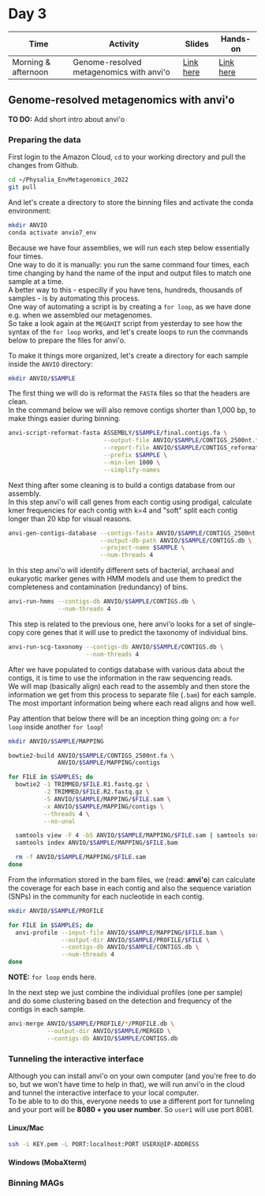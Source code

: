 # Day 3

| Time                | Activity                                 | Slides                                        | Hands-on                                   |
|---------------------|------------------------------------------|-----------------------------------------------|--------------------------------------------|
| Morning & afternoon | Genome-resolved metagenomics with anvi'o | [Link here](genome-resolved-metagenomics.pdf) | [Link here](#genome-resolved-metagenomics) |

## Genome-resolved metagenomics with anvi'o

**TO DO:** Add short intro about anvi'o

### Preparing the data
First login to the Amazon Cloud, `cd` to your working directory and pull the changes from Github.

```bash
cd ~/Physalia_EnvMetagenomics_2022
git pull
```

And let's create a directory to store the binning files and activate the conda environment:

```bash
mkdir ANVIO
conda activate anvio7_env
```

Because we have four assemblies, we will run each step below essentially four times.  
One way to do it is manually: you run the same command four times, each time changing by hand the name of the input and output files to match one sample at a time.  
A better way to this - especilly if you have tens, hundreds, thousands of samples - is by automating this process.  
One way of automating a script is by creating a `for loop`, as we have done e.g. when we assembled our metagenomes.  
So take a look again at the `MEGAHIT` script from yesterday to see how the syntax of the `for loop` works, and let's create loops to run the commands below to prepare the files for anvi'o.  

To make it things more organized, let's create a directory for each sample inside the `ANVIO` directory:

```bash
mkdir ANVIO/$SAMPLE
```

The first thing we will do is reformat the `FASTA` files so that the headers are clean.  
In the command below we will also remove contigs shorter than 1,000 bp, to make things easier during binning.  

```bash
anvi-script-reformat-fasta ASSEMBLY/$SAMPLE/final.contigs.fa \
                           --output-file ANVIO/$SAMPLE/CONTIGS_2500nt.fa \
                           --report-file ANVIO/$SAMPLE/CONTIGS_reformat.txt \
                           --prefix $SAMPLE \
                           --min-len 1000 \
                           --simplify-names
```

Next thing after some cleaning is to build a contigs database from our assembly.  
In this step anvi'o will call genes from each contig using prodigal, calculate kmer frequencies for each contig with k=4 and "soft" split each contig longer than 20 kbp for visual reasons.

```bash
anvi-gen-contigs-database --contigs-fasta ANVIO/$SAMPLE/CONTIGS_2500nt.fa \
                          --output-db-path ANVIO/$SAMPLE/CONTIGS.db \
                          --project-name $SAMPLE \
                          --num-threads 4
```

In this step anvi'o will identify different sets of bacterial, archaeal and eukaryotic marker genes with HMM models and use them to predict the completeness and contamination (redundancy) of bins.

```bash
anvi-run-hmms --contigs-db ANVIO/$SAMPLE/CONTIGS.db \
              --num-threads 4
```

This step is related to the previous one, here anvi'o looks for a set of single-copy core genes that it will use to predict the taxonomy of individual bins.  

```bash
anvi-run-scg-taxonomy --contigs-db ANVIO/$SAMPLE/CONTIGS.db \
                      --num-threads 4
```

After we have populated to contigs database with various data about the contigs, it is time to use the information in the raw sequencing reads.  
We will map (basically align) each read to the assembly and then store the information we get from this process to separate file (`.bam`) for each sample.  
The most important information being where each read aligns and how well.  

Pay attention that below there will be an inception thing going on: a `for loop` inside another `for loop`!

```bash
mkdir ANVIO/$SAMPLE/MAPPING

bowtie2-build ANVIO/$SAMPLE/CONTIGS_2500nt.fa \
              ANVIO/$SAMPLE/MAPPING/contigs

for FILE in $SAMPLES; do
  bowtie2 -1 TRIMMED/$FILE.R1.fastq.gz \
          -2 TRIMMED/$FILE.R2.fastq.gz \
          -S ANVIO/$SAMPLE/MAPPING/$FILE.sam \
          -x ANVIO/$SAMPLE/MAPPING/contigs \
          --threads 4 \
          --no-unal

  samtools view -F 4 -bS ANVIO/$SAMPLE/MAPPING/$FILE.sam | samtools sort > ANVIO/$SAMPLE/MAPPING/$FILE.bam
  samtools index ANVIO/$SAMPLE/MAPPING/$FILE.bam

  rm -f ANVIO/$SAMPLE/MAPPING/$FILE.sam
done
```

From the information stored in the bam files, we (read: __anvi'o__) can calculate the coverage for each base in each contig and also the sequence variation (SNPs) in the community for each nucleotide in each contig.  

```bash
mkdir ANVIO/$SAMPLE/PROFILE

for FILE in $SAMPLES; do
  anvi-profile --input-file ANVIO/$SAMPLE/MAPPING/$FILE.bam \
               --output-dir ANVIO/$SAMPLE/PROFILE/$FILE \
               --contigs-db ANVIO/$SAMPLE/CONTIGS.db \
               --num-threads 4
done
```

**NOTE:** `for loop` ends here.  

In the next step we just combine the individual profiles (one per sample) and do some clustering based on the detection and frequency of the contigs in each sample.  

```bash
anvi-merge ANVIO/$SAMPLE/PROFILE/*/PROFILE.db \
           --output-dir ANVIO/$SAMPLE/MERGED \
           --contigs-db ANVIO/$SAMPLE/CONTIGS.db
```

### Tunneling the interactive interface

Although you can install anvi'o on your own computer (and you're free to do so, but we won't have time to help in that), we will run anvi'o in the cloud and tunnel the interactive interface to your local computer.  
To be able to to do this, everyone needs to use a different port for tunneling and your port will be __8080 + you user number__. So `user1` will use port 8081.

#### Linux/Mac

```bash
ssh -i KEY.pem -L PORT:localhost:PORT USERX@IP-ADDRESS
```

#### Windows (MobaXterm)

<!-- Add instructions here -->

### Binning MAGs
